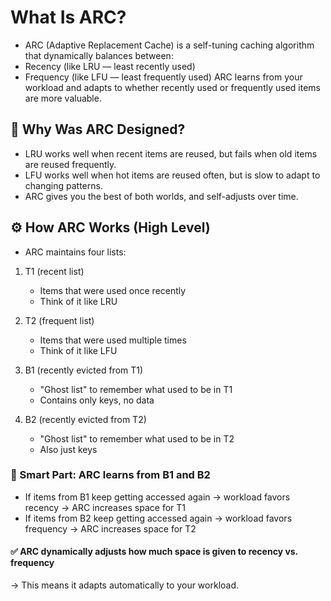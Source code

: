 # What Is ARC?
- ARC (Adaptive Replacement Cache) is a self-tuning caching algorithm that dynamically balances between:
 - Recency (like LRU — least recently used)
 - Frequency (like LFU — least frequently used)
ARC learns from your workload and adapts to whether recently used or frequently used items are more valuable.

## 🚀 Why Was ARC Designed?
- LRU works well when recent items are reused, but fails when old items are reused frequently.
- LFU works well when hot items are reused often, but is slow to adapt to changing patterns.
- ARC gives you the best of both worlds, and self-adjusts over time.

## ⚙️ How ARC Works (High Level)
- ARC maintains four lists:

1. T1 (recent list)
   - Items that were used once recently 
   - Think of it like LRU

2. T2 (frequent list)
   - Items that were used multiple times 
   - Think of it like LFU

3. B1 (recently evicted from T1)
    - "Ghost list" to remember what used to be in T1
    - Contains only keys, no data

4. B2 (recently evicted from T2)
   - "Ghost list" to remember what used to be in T2
   - Also just keys


### 🧠 Smart Part: ARC learns from B1 and B2
- If items from B1 keep getting accessed again → workload favors recency → ARC increases space for T1
- If items from B2 keep getting accessed again → workload favors frequency → ARC increases space for T2

#### ✅ ARC dynamically adjusts how much space is given to recency vs. frequency
→ This means it adapts automatically to your workload.





